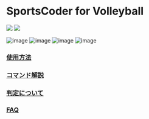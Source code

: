 # SportsCoder for Volleyball
[![](https://img.shields.io/github/v/release/rikupin1105/SportsCoder_for_Volleyball?style=for-the-badge)](https://github.com/rikupin1105/SportsCoder_for_Volleyball/releases)
[![](https://img.shields.io/badge/Donwload-Microsoft%20Store-%23ea5240?style=for-the-badge)](https://www.microsoft.com/store/apps/9NRNK1D74ZCH)

![image](https://github.com/rikupin1105/SportsCoder_for_Volleyball/assets/41769991/e45a694c-9c43-4a4a-8e62-24efca37ac31)
![image](https://github.com/rikupin1105/SportsCoder_for_Volleyball/assets/41769991/b82e6d8a-40de-49d1-8df9-ede400bfe5ff)
![image](https://github.com/rikupin1105/SportsCoder_for_Volleyball/assets/41769991/da7f2002-41d2-4807-9a09-b903cd485644)
![image](https://user-images.githubusercontent.com/41769991/181935204-1b50bb4c-5f55-48f6-812c-47d6671ed7e4.png)

### [使用方法](https://github.com/rikupin1105/SportsCoder_for_Volleyball/blob/main/docs/Manual.md)  
### [コマンド解説](https://github.com/rikupin1105/SportsCoder_for_Volleyball/blob/main/docs/Command.md)  
### [判定について](https://github.com/rikupin1105/SportsCoder_for_Volleyball/blob/main/docs/About%20Judgement.md)  
### [FAQ](https://github.com/rikupin1105/SportsCoder_for_Volleyball/blob/main/docs/FAQ.md)  
